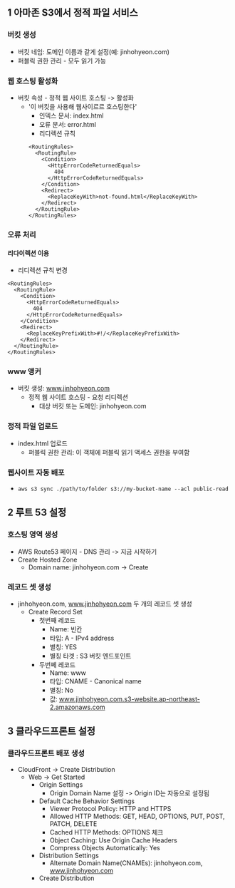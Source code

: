 ## 1 아마존 S3에서 정적 파일 서비스

### 버킷 생성
- 버킷 네임: 도메인 이름과 같게 설정(예: jinhohyeon.com)
- 퍼블릭 권한 관리 - 모두 읽기 가능

### 웹 호스팅 활성화
- 버킷 속성 - 정적 웹 사이트 호스팅 -> 활성화
  - '이 버킷을 사용해 웹사이르르 호스팅한다'
    - 인덱스 문서: index.html
    - 오류 문서: error.html
    - 리디렉션 규칙
    ```
    <RoutingRules>
      <RoutingRule>
        <Condition>
          <HttpErrorCodeReturnedEquals>
            404
          </HttpErrorCodeReturnedEquals>
        </Condition>
        <Redirect>
          <ReplaceKeyWith>not-found.html</ReplaceKeyWith>
        </Redirect>
      </RoutingRule>
    </RoutingRules>
    ```

### 오류 처리

#### 리다이렉션 이용
- 리디렉션 규칙 변경
```
<RoutingRules>
  <RoutingRule>
    <Condition>
      <HttpErrorCodeReturnedEquals>
        404
      </HttpErrorCodeReturnedEquals>
    </Condition>
    <Redirect>
      <ReplaceKeyPrefixWith>#!/</ReplaceKeyPrefixWith>
    </Redirect>
  </RoutingRule>
</RoutingRules>
```

### www 앵커
- 버킷 생성: www.jinhohyeon.com
  - 정적 웹 사이트 호스팅 - 요청 리디렉션
    - 대상 버킷 또는 도메인: jinhohyeon.com

### 정적 파일 업로드
- index.html 업로드
  - 퍼블릭 권한 관리: 이 객체에 퍼블릭 읽기 액세스 권한을 부여함

### 웹사이트 자동 배포
- `aws s3 sync ./path/to/folder s3://my-bucket-name --acl public-read`

## 2 루트 53 설정

### 호스팅 영역 생성
- AWS Route53 페이지 - DNS 관리 -> 지금 시작하기
- Create Hosted Zone
  - Domain name: jinhohyeon.com -> Create

### 레코드 셋 생성
- jinhohyeon.com, www.jinhohyeon.com 두 개의 레코드 셋 생성
  - Create Record Set
    - 첫번째 레코드
      - Name: 빈칸
      - 타입: A - IPv4 address
      - 별칭: YES
      - 별칭 타겟 : S3 버킷 엔드포인트
    - 두번쩨 레코드
      - Name: www
      - 타입: CNAME - Canonical name
      - 별칭: No
      - 값: www.jinhohyeon.com.s3-website.ap-northeast-2.amazonaws.com

## 3 클라우드프론트 설정

### 클라우드프론트 배포 생성
- CloudFront -> Create Distribution
  - Web -> Get Started
    - Origin Settings
      - Origin Domain Name 설정 -> Origin ID는 자동으로 설정됨
    - Default Cache Behavior Settings
      - Viewer Protocol Policy: HTTP and HTTPS
      - Allowed HTTP Methods: GET, HEAD, OPTIONS, PUT, POST, PATCH, DELETE
      - Cached HTTP Methods: OPTIONS 체크
      - Object Caching: Use Origin Cache Headers
      - Compress Objects Automatically: Yes
    - Distribution Settings
      - Alternate Domain Name(CNAMEs): jinhohyeon.com, www.jinhohyeon.com
    - Create Distribution
